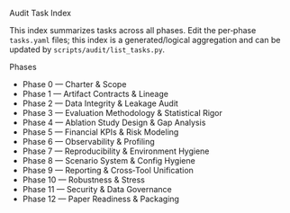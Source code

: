Audit Task Index

This index summarizes tasks across all phases. Edit the per‑phase `tasks.yaml`
files; this index is a generated/logical aggregation and can be updated by
`scripts/audit/list_tasks.py`.

Phases
- Phase 0 — Charter & Scope
- Phase 1 — Artifact Contracts & Lineage
- Phase 2 — Data Integrity & Leakage Audit
- Phase 3 — Evaluation Methodology & Statistical Rigor
- Phase 4 — Ablation Study Design & Gap Analysis
- Phase 5 — Financial KPIs & Risk Modeling
- Phase 6 — Observability & Profiling
- Phase 7 — Reproducibility & Environment Hygiene
- Phase 8 — Scenario System & Config Hygiene
- Phase 9 — Reporting & Cross‑Tool Unification
- Phase 10 — Robustness & Stress
- Phase 11 — Security & Data Governance
- Phase 12 — Paper Readiness & Packaging

